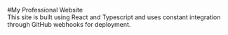 #My Professional Website  
This site is built using React and Typescript and uses constant integration through GitHub webhooks for deployment.